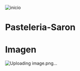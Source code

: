 ![inicio](https://github.com/user-attachments/assets/92195777-28dc-403d-bd12-a6435261ed77)

# Pasteleria-Saron
# Imagen 
![Uploading image.png…]()

